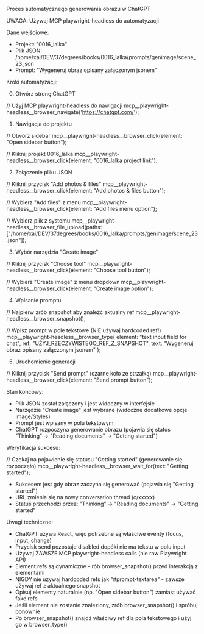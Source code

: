 Proces automatycznego generowania obrazu w ChatGPT

UWAGA: Używaj MCP playwright-headless do automatyzacji

  Dane wejściowe:

  - Projekt: "0016_lalka"
  - Plik JSON: /home/xai/DEV/37degrees/books/0016_lalka/prompts/genimage/scene_23.json
  - Prompt: "Wygeneruj obraz opisany załączonym jsonem"

  Kroki automatyzacji:

  0. Otwórz stronę ChatGPT

  // Użyj MCP playwright-headless do nawigacji
  mcp__playwright-headless__browser_navigate('https://chatgpt.com/');

  1. Nawigacja do projektu

  // Otwórz sidebar
  mcp__playwright-headless__browser_click(element: "Open sidebar button");
  
  // Kliknij projekt 0016_lalka
  mcp__playwright-headless__browser_click(element: "0016_lalka project link");

  2. Załączenie pliku JSON

  // Kliknij przycisk "Add photos & files"
  mcp__playwright-headless__browser_click(element: "Add photos & files button");
  
  // Wybierz "Add files" z menu
  mcp__playwright-headless__browser_click(element: "Add files menu option");

  // Wybierz plik z systemu
  mcp__playwright-headless__browser_file_upload(paths: ["/home/xai/DEV/37degrees/books/0016_lalka/prompts/genimage/scene_23.json"]);

  3. Wybór narzędzia "Create image"

  // Kliknij przycisk "Choose tool"
  mcp__playwright-headless__browser_click(element: "Choose tool button");

  // Wybierz "Create image" z menu dropdown
  mcp__playwright-headless__browser_click(element: "Create image option");

  4. Wpisanie promptu

  // Najpierw zrób snapshot aby znaleźć aktualny ref
  mcp__playwright-headless__browser_snapshot();
  
  // Wpisz prompt w pole tekstowe (NIE używaj hardcoded ref!)
  mcp__playwright-headless__browser_type(
    element: "text input field for chat",
    ref: "UŻYJ_RZECZYWISTEGO_REF_Z_SNAPSHOT",
    text: "Wygeneruj obraz opisany załączonym jsonem"
  );

  5. Uruchomienie generacji

  // Kliknij przycisk "Send prompt" (czarne koło ze strzałką)
  mcp__playwright-headless__browser_click(element: "Send prompt button");

  Stan końcowy:

  - Plik JSON został załączony i jest widoczny w interfejsie
  - Narzędzie "Create image" jest wybrane (widoczne dodatkowe opcje Image/Styles)
  - Prompt jest wpisany w polu tekstowym
  - ChatGPT rozpoczyna generowanie obrazu (pojawia się status "Thinking" → "Reading documents" → "Getting started")

  Weryfikacja sukcesu:

  // Czekaj na pojawienie się statusu "Getting started" (generowanie się rozpoczęło)
  mcp__playwright-headless__browser_wait_for(text: "Getting started");

  - Sukcesem jest gdy obraz zaczyna się generować (pojawia się "Getting started")
  - URL zmienia się na nowy conversation thread (c/xxxxx)
  - Status przechodzi przez: "Thinking" → "Reading documents" → "Getting started"

  Uwagi techniczne:

  - ChatGPT używa React, więc potrzebne są właściwe eventy (focus, input, change)
  - Przycisk send pozostaje disabled dopóki nie ma tekstu w polu input
  - Używaj ZAWSZE MCP playwright-headless calls (nie raw Playwright API)
  - Element refs są dynamiczne - rób browser_snapshot() przed interakcją z elementami
  - NIGDY nie używaj hardcoded refs jak "#prompt-textarea" - zawsze używaj ref z aktualnego snapshot
  - Opisuj elementy naturalnie (np. "Open sidebar button") zamiast używać fake refs
  - Jeśli element nie zostanie znaleziony, zrób browser_snapshot() i spróbuj ponownie
  - Po browser_snapshot() znajdź właściwy ref dla pola tekstowego i użyj go w browser_type()
